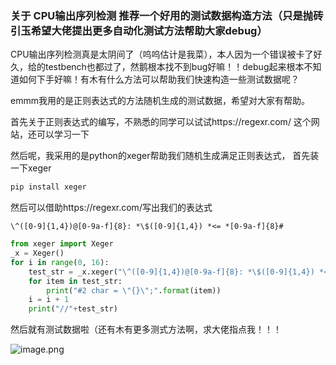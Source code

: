 ### 关于 CPU输出序列检测 推荐一个好用的测试数据构造方法（只是抛砖引玉希望大佬提出更多自动化测试方法帮助大家debug）





CPU输出序列检测真是太阴间了（呜呜估计是我菜），本人因为一个错误被卡了好久，给的testbench也都过了，然鹅根本找不到bug好嘛！！debug起来根本不知道如何下手好嘛！有木有什么方法可以帮助我们快速构造一些测试数据呢？

emmm我用的是正则表达式的方法随机生成的测试数据，希望对大家有帮助。

首先关于正则表达式的编写，不熟悉的同学可以试试https://regexr.com/
这个网站，还可以学习一下

然后呢，我采用的是python的xeger帮助我们随机生成满足正则表达式，
首先装一下xeger
```python
pip install xeger
```
然后可以借助https://regexr.com/写出我们的表达式
```
\^([0-9]{1,4})@[0-9a-f]{8}: *\$([0-9]{1,4}) *<= *[0-9a-f]{8}#
```

```python
from xeger import Xeger
_x = Xeger()
for i in range(0, 16):
    test_str = _x.xeger("\^([0-9]{1,4})@[0-9a-f]{8}: *\$([0-9]{1,4}) *<= *[0-9a-f]{8}#")
    for item in test_str:
        print("#2 char = \"{}\";".format(item))
    i = i + 1
    print("//"+test_str)

```
然后就有测试数据啦（还有木有更多测式方法啊，求大佬指点我！！！

![image.png](http://10.212.27.185:9199/cscore-image/20373456/e031afc9-48d8-41c2-9d9f-9f5cbf6379d9/image.png)